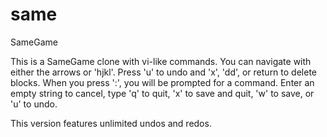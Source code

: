 # same
SameGame

This is a SameGame clone with vi-like commands. You can navigate with either the arrows or 'hjkl'. Press 'u' to undo and 'x', 'dd', or return to delete blocks. When you press ':', you will be prompted for a command. Enter an empty string to cancel, type 'q' to quit, 'x' to save and quit,  'w' to save, or 'u' to undo.

This version features unlimited undos and redos.
